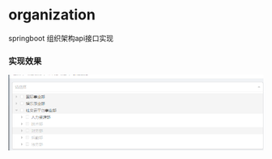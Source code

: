 # organization
springboot   组织架构api接口实现

### 实现效果
![](https://github.com/zhangyuting11/organization/blob/master/document/1.png?raw=true)
